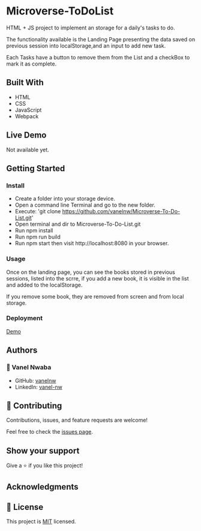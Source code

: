 # Microverse-ToDoList

HTML + JS project to implement an storage for a daily's tasks to do.

The functionality available is the Landing Page presenting the data saved on previous session into localStorage,and an input to add new task.

Each Tasks have a button to remove them from the List and a checkBox to mark it as complete.

## Built With

- HTML
- CSS
- JavaScript
- Webpack

## Live Demo

Not available yet.

## Getting Started

### Install

- Create a folder into your storage device.
- Open a command line Terminal and go to the new folder.
- Execute: 'git clone https://github.com/vanelnw/Microverse-To-Do-List.git'
- Open terminal and dir to Microverse-To-Do-List.git
- Run npm install 
- Run npm run build
- Run npm start then visit http://localhost:8080 in your browser.

### Usage

Once on the landing page, you can see the books stored in previous sessions, listed into the scrre, if you add a new book, it is visible in the list and added to the localStorage.

If you remove some book, they are removed from screen and from local storage.

### Deployment

[Demo](https://vanelnw.github.io/Microverse-To-Do-List/dist/)

## Authors

### 👤 Vanel Nwaba

- GitHub: [vanelnw](https://github.com/vanelnw)
- LinkedIn: [vanel-nw](https://www.linkedin.com/in/vanel-nw)

## 🤝 Contributing

Contributions, issues, and feature requests are welcome!

Feel free to check the [issues page](../../issues/).

## Show your support

Give a ⭐️ if you like this project!

## Acknowledgments

## 📝 License

This project is [MIT](./LICENSE) licensed.
